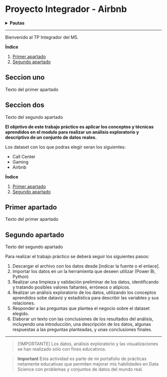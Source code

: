 

# Proyecto Integrador - Airbnb

<details>
  
**<summary>Pautas</summary>**

* Vegetables
* Fruits
* Fish

</details>

---

Bienvenido al TP Integrador del M5.

**Índice**
1. [Primer apartado](#id1)
2. [Segundo apartado](https://github.com/JohannaRangel/DS_SoyHenry/M5/airbnb/Proyecto%20Integrador%20Airbnb.md#seccion-dos)

   
<div id='id1' />
  
## Seccion uno
Texto del primer apartado

<div id='id2' />
  
## Seccion dos
Texto del segundo apartado

<div id='id1' />
  
**El objetivo de este trabajo práctico es aplicar los conceptos y técnicas aprendidos en el modulo para realizar un análisis exploratorio y descriptivo de un conjunto de datos reales.**

Los dataset con los que podras elegir seran los siguientes:
* Call Center
* Gaming
* Airbnb

**Índice**   
1. [Primer apartado](#id1)
2. [Segundo apartado](#id2)

## Primer apartado<a name="id1"></a>
Texto del primer apartado

## Segundo apartado<a name="id2"></a>
Texto del segundo apartado


Para realizar el trabajo práctico se deberá seguir los siguientes pasos:

1. Descargar el archivo con los datos desde [indicar la fuente o el enlace].
2. Importar los datos en un la herramienta que deseen utilizar (Power Bi, Python)
3. Realizar una limpieza y validación preliminar de los datos, identificando y tratando posibles valores faltantes, erróneos o atípicos.
4. Realizar un análisis exploratorio de los datos, utilizando los conceptos aprendidos sobe dataviz y estadística para describir las variables y sus relaciones.
5. Responder a las preguntas que plantea el negocio sobre el dataset elegido.
6. Elaborar un texto con las conclusiones de los resultados del análisis, incluyendo una introducción, una descripción de los datos, algunas respuestas a las preguntas planteadas, y unas conclusiones finales.
---


> [!IMPORTANTE]
> Los datos, análisis exploratorio y las visualizaciones se han realizado sólo con fines educativos.

> **Important** 
> Esta actividad es parte de mi portafolio de prácticas netamente educativas que permiten mejorar mis habilidades en Data Science con problemas y conjuntos de datos del mundo real.
